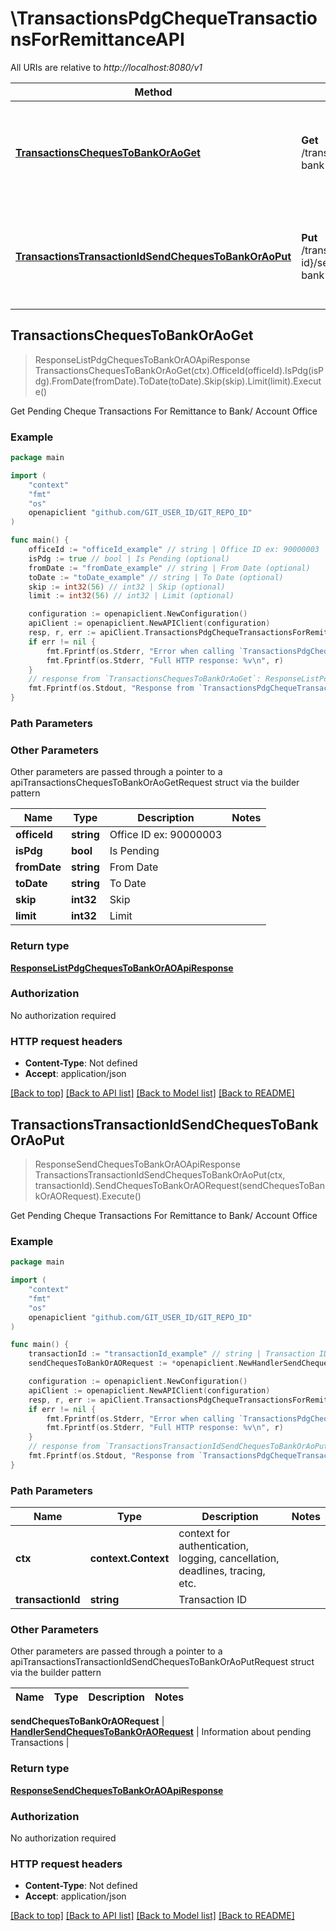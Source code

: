 # \TransactionsPdgChequeTransactionsForRemittanceAPI

All URIs are relative to *http://localhost:8080/v1*

Method | HTTP request | Description
------------- | ------------- | -------------
[**TransactionsChequesToBankOrAoGet**](TransactionsPdgChequeTransactionsForRemittanceAPI.md#TransactionsChequesToBankOrAoGet) | **Get** /transactions/cheques-to-bank-or-ao | Get Pending Cheque Transactions For Remittance to Bank/ Account Office
[**TransactionsTransactionIdSendChequesToBankOrAoPut**](TransactionsPdgChequeTransactionsForRemittanceAPI.md#TransactionsTransactionIdSendChequesToBankOrAoPut) | **Put** /transactions/{transaction-id}/send-cheques-to-bank-or-ao | Get Pending Cheque Transactions For Remittance to Bank/ Account Office



## TransactionsChequesToBankOrAoGet

> ResponseListPdgChequesToBankOrAOApiResponse TransactionsChequesToBankOrAoGet(ctx).OfficeId(officeId).IsPdg(isPdg).FromDate(fromDate).ToDate(toDate).Skip(skip).Limit(limit).Execute()

Get Pending Cheque Transactions For Remittance to Bank/ Account Office



### Example

```go
package main

import (
	"context"
	"fmt"
	"os"
	openapiclient "github.com/GIT_USER_ID/GIT_REPO_ID"
)

func main() {
	officeId := "officeId_example" // string | Office ID ex: 90000003
	isPdg := true // bool | Is Pending (optional)
	fromDate := "fromDate_example" // string | From Date (optional)
	toDate := "toDate_example" // string | To Date (optional)
	skip := int32(56) // int32 | Skip (optional)
	limit := int32(56) // int32 | Limit (optional)

	configuration := openapiclient.NewConfiguration()
	apiClient := openapiclient.NewAPIClient(configuration)
	resp, r, err := apiClient.TransactionsPdgChequeTransactionsForRemittanceAPI.TransactionsChequesToBankOrAoGet(context.Background()).OfficeId(officeId).IsPdg(isPdg).FromDate(fromDate).ToDate(toDate).Skip(skip).Limit(limit).Execute()
	if err != nil {
		fmt.Fprintf(os.Stderr, "Error when calling `TransactionsPdgChequeTransactionsForRemittanceAPI.TransactionsChequesToBankOrAoGet``: %v\n", err)
		fmt.Fprintf(os.Stderr, "Full HTTP response: %v\n", r)
	}
	// response from `TransactionsChequesToBankOrAoGet`: ResponseListPdgChequesToBankOrAOApiResponse
	fmt.Fprintf(os.Stdout, "Response from `TransactionsPdgChequeTransactionsForRemittanceAPI.TransactionsChequesToBankOrAoGet`: %v\n", resp)
}
```

### Path Parameters



### Other Parameters

Other parameters are passed through a pointer to a apiTransactionsChequesToBankOrAoGetRequest struct via the builder pattern


Name | Type | Description  | Notes
------------- | ------------- | ------------- | -------------
 **officeId** | **string** | Office ID ex: 90000003 | 
 **isPdg** | **bool** | Is Pending | 
 **fromDate** | **string** | From Date | 
 **toDate** | **string** | To Date | 
 **skip** | **int32** | Skip | 
 **limit** | **int32** | Limit | 

### Return type

[**ResponseListPdgChequesToBankOrAOApiResponse**](ResponseListPdgChequesToBankOrAOApiResponse.md)

### Authorization

No authorization required

### HTTP request headers

- **Content-Type**: Not defined
- **Accept**: application/json

[[Back to top]](#) [[Back to API list]](../README.md#documentation-for-api-endpoints)
[[Back to Model list]](../README.md#documentation-for-models)
[[Back to README]](../README.md)


## TransactionsTransactionIdSendChequesToBankOrAoPut

> ResponseSendChequesToBankOrAOApiResponse TransactionsTransactionIdSendChequesToBankOrAoPut(ctx, transactionId).SendChequesToBankOrAORequest(sendChequesToBankOrAORequest).Execute()

Get Pending Cheque Transactions For Remittance to Bank/ Account Office



### Example

```go
package main

import (
	"context"
	"fmt"
	"os"
	openapiclient "github.com/GIT_USER_ID/GIT_REPO_ID"
)

func main() {
	transactionId := "transactionId_example" // string | Transaction ID
	sendChequesToBankOrAORequest := *openapiclient.NewHandlerSendChequesToBankOrAORequest(float32(15434.75), "01-03-2024", "345654", int32(21280551), int32(21260551)) // HandlerSendChequesToBankOrAORequest | Information about pending Transactions

	configuration := openapiclient.NewConfiguration()
	apiClient := openapiclient.NewAPIClient(configuration)
	resp, r, err := apiClient.TransactionsPdgChequeTransactionsForRemittanceAPI.TransactionsTransactionIdSendChequesToBankOrAoPut(context.Background(), transactionId).SendChequesToBankOrAORequest(sendChequesToBankOrAORequest).Execute()
	if err != nil {
		fmt.Fprintf(os.Stderr, "Error when calling `TransactionsPdgChequeTransactionsForRemittanceAPI.TransactionsTransactionIdSendChequesToBankOrAoPut``: %v\n", err)
		fmt.Fprintf(os.Stderr, "Full HTTP response: %v\n", r)
	}
	// response from `TransactionsTransactionIdSendChequesToBankOrAoPut`: ResponseSendChequesToBankOrAOApiResponse
	fmt.Fprintf(os.Stdout, "Response from `TransactionsPdgChequeTransactionsForRemittanceAPI.TransactionsTransactionIdSendChequesToBankOrAoPut`: %v\n", resp)
}
```

### Path Parameters


Name | Type | Description  | Notes
------------- | ------------- | ------------- | -------------
**ctx** | **context.Context** | context for authentication, logging, cancellation, deadlines, tracing, etc.
**transactionId** | **string** | Transaction ID | 

### Other Parameters

Other parameters are passed through a pointer to a apiTransactionsTransactionIdSendChequesToBankOrAoPutRequest struct via the builder pattern


Name | Type | Description  | Notes
------------- | ------------- | ------------- | -------------

 **sendChequesToBankOrAORequest** | [**HandlerSendChequesToBankOrAORequest**](HandlerSendChequesToBankOrAORequest.md) | Information about pending Transactions | 

### Return type

[**ResponseSendChequesToBankOrAOApiResponse**](ResponseSendChequesToBankOrAOApiResponse.md)

### Authorization

No authorization required

### HTTP request headers

- **Content-Type**: Not defined
- **Accept**: application/json

[[Back to top]](#) [[Back to API list]](../README.md#documentation-for-api-endpoints)
[[Back to Model list]](../README.md#documentation-for-models)
[[Back to README]](../README.md)

